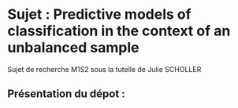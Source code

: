 # Sujet : Predictive models of classification in the context of an unbalanced sample

Sujet de recherche M1S2 sous la tutelle de Julie SCHOLLER

## Présentation du dépot :